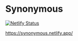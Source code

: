 # Synonymous
[![Netlify Status](https://api.netlify.com/api/v1/badges/071dc0c4-3364-4fa0-846b-15c46fde27c8/deploy-status)](https://app.netlify.com/sites/synonymous/deploys)

https://synonymous.netlify.app/
